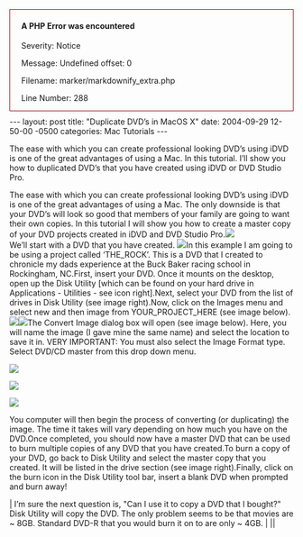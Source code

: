 <div style="border:1px solid #990000;padding-left:20px;margin:0 0 10px 0;">

<h4>A PHP Error was encountered</h4>

<p>Severity: Notice</p>
<p>Message:  Undefined offset: 0</p>
<p>Filename: marker/markdownify_extra.php</p>
<p>Line Number: 288</p>

</div>---
layout: post
title:  "Duplicate DVD&#8217;s in MacOS X"
date:   2004-09-29 12-50-00 -0500
categories: Mac Tutorials
---

The ease with which you can create professional looking DVD’s using iDVD is one of the great advantages of using a Mac. In this tutorial. I’ll show you how to duplicated DVD’s that you have created using iDVD or DVD Studio Pro.

The ease with which you can create professional looking DVD’s using iDVD is one of the great advantages of using a Mac. The only downside is that your DVD’s will look so good that members of your family are going to want their own copies. In this tutorial I will show you how to create a master copy of your DVD projects created in iDVD and DVD Studio Pro.![][1]  
We’ll start with a DVD that you have created. ![][2]In this example I am going to be using a project called ‘THE\_ROCK’. This is a DVD that I created to chronicle my dads experience at the Buck Baker racing school in Rockingham, NC.First, insert your DVD. Once it mounts on the desktop, open up the Disk Utility [which can be found on your hard drive in Applications - Utilities - see icon right].Next, select your DVD from the list of drives in Disk Utility (see image right).Now, click on the Images menu and select new and then image from YOUR\_PROJECT_HERE (see image below).![][3]![][4]The Convert Image dialog box will open (see image below). Here, you will name the image (I gave mine the same name) and select the location to save it in. VERY IMPORTANT: You must also select the Image Format type. Select DVD/CD master from this drop down menu.

  


![][5]

  


![][6]

  


![][7]

  


You computer will then begin the process of converting (or duplicating) the image. The time it takes will vary depending on how much you have on the DVD.Once completed, you should now have a master DVD that can be used to burn multiple copies of any DVD that you have created.To burn a copy of your DVD, go back to Disk Utility and select the master copy that you created. It will be listed in the drive section (see image right).Finally, click on the burn icon in the Disk Utility tool bar, insert a blank DVD when prompted and burn away!

  


  
  
  
  
| I’m sure the next question is, "Can I use it to copy a DVD that I bought?" Disk Utility will copy the DVD. The only problem seems to be that movies are ~ 8GB. Standard DVD-R that you would burn it on to are only ~ 4GB. |
||

 [1]: http://gbradhopkins.com/images/mac/duplicate-dvds/therockdvd.gif
 [2]: http://gbradhopkins.com/images/mac/duplicate-dvds/diskutilityicon.gif
 [3]: http://gbradhopkins.com/images/mac/duplicate-dvds/selection.gif
 [4]: http://gbradhopkins.com/images/mac/duplicate-dvds/imagemenu.gif
 [5]: http://gbradhopkins.com/images/mac/duplicate-dvds/convertimage.gif
 [6]: http://gbradhopkins.com/images/mac/duplicate-dvds/progress.gif
 [7]: http://gbradhopkins.com/images/mac/duplicate-dvds/burn.gif


